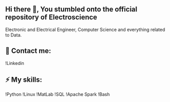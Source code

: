 ## Hi there 👋, You stumbled onto the official repository of Electroscience
Electronic and Electrical Engineer, Computer Science and everything related to Data.

## 📡 Contact me:
!Linkedin

## ⚡ My skills:
!Python
!Linux
!MatLab
!SQL
!Apache Spark
!Bash



<!--
**karol671/karol671** is a ✨ _special_ ✨ repository because its `README.md` (this file) appears on your GitHub profile.

Here are some ideas to get you started:

- 🔭 I’m currently working on ...
- 🌱 I’m currently learning ...
- 👯 I’m looking to collaborate on ...
- 🤔 I’m looking for help with ...
- 💬 Ask me about ...
- 📫 How to reach me: ...
- 😄 Pronouns: ...
- ⚡ Fun fact: ...
-->
